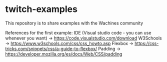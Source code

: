 # twitch-examples
This repository is to share examples with the Wachines community

References for the first example:
IDE (Visual studio code - you can use whenever you want) -> https://code.visualstudio.com/download
W3Schools -> https://www.w3schools.com/css/css_howto.asp
Flexbox -> https://css-tricks.com/snippets/css/a-guide-to-flexbox/
Padding -> https://developer.mozilla.org/es/docs/Web/CSS/padding
